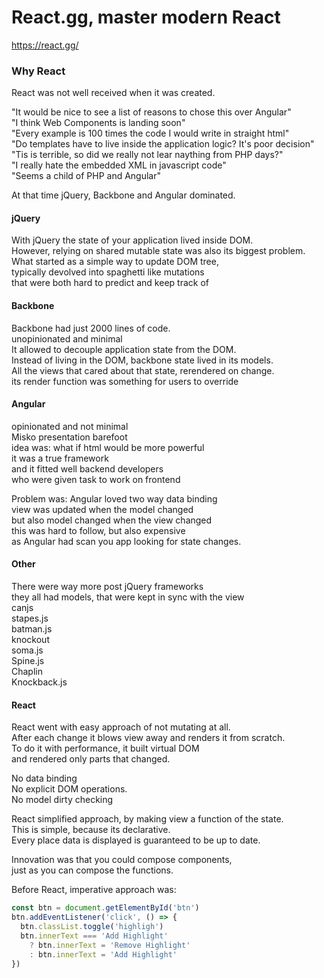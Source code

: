 React.gg, master modern React
=============================
https://react.gg/

### Why React
React was not well received when it was created.

"It would be nice to see a list of reasons to chose this over Angular"  
"I think Web Components is landing soon"  
"Every example is 100 times the code I would write in straight html"  
"Do templates have to live inside the application logic? It's poor decision"  
"Tis is terrible, so did we really not lear naything from PHP days?"  
"I really hate the embedded XML in javascript code"  
"Seems a child of PHP and Angular"

At that time jQuery, Backbone and Angular dominated.

#### jQuery
With jQuery the state of your application lived inside DOM.  
However, relying on shared mutable state was also its biggest problem.  
What started as a simple way to update DOM tree,  
typically devolved into spaghetti like mutations  
that were both hard to predict and keep track of

#### Backbone
Backbone had just 2000 lines of code.  
unopinionated and minimal  
It allowed to decouple application state from the DOM.  
Instead of living in the DOM, backbone state lived in its models.  
All the views that cared about that state, rerendered on change.  
its render function was something for users to override

#### Angular
opinionated and not minimal  
Misko presentation barefoot  
idea was: what if html would be more powerful  
it was a true framework  
and it fitted well backend developers  
who were given task to work on frontend

Problem was: Angular loved two way data binding  
view was updated when the model changed  
but also model changed when the view changed  
this was hard to follow, but also expensive  
as Angular had scan you app looking for state changes.

#### Other
There were way more post jQuery frameworks  
they all had models, that were kept in sync with the view  
canjs  
stapes.js  
batman.js  
knockout  
soma.js  
Spine.js  
Chaplin  
Knockback.js

#### React
React went with easy approach of not mutating at all.  
After each change it blows view away and renders it from scratch.  
To do it with performance, it built virtual DOM  
and rendered only parts that changed.

No data binding  
No explicit DOM operations.  
No model dirty checking

React simplified approach, by making view a function of the state.  
This is simple, because its declarative.  
Every place data is displayed is guaranteed to be up to date.

Innovation was that you could compose components,  
just as you can compose the functions.

Before React, imperative approach was:

```javascript
const btn = document.getElementById('btn')
btn.addEventListener('click', () => {
  btn.classList.toggle('highligh')
  btn.innerText === 'Add Highlight'
    ? btn.innerText = 'Remove Highlight'
    : btn.innerText = 'Add Highlight'
})
```
